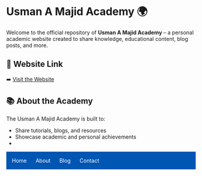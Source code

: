 # Usman A Majid Academy 🌍

Welcome to the official repository of **Usman A Majid Academy** – a personal academic website created to share knowledge, educational content, blog posts, and more.

## 🌟 Website Link

➡️ [Visit the Website](https://usmanabdulmajid67.github.io/Usman-abdulmajid/)

## 📚 About the Academy

The Usman A Majid Academy is built to:
- Share tutorials, blogs, and resources
- Showcase academic and personal achievements
-
<nav style="background-color: #0056b3; padding: 15px;">
  <a href="index.html" style="color: white; margin-right: 20px; text-decoration: none;">Home</a>
  <a href="about.html" style="color: white; margin-right: 20px; text-decoration: none;">About</a>
  <a href="blog.html" style="color: white; margin-right: 20px; text-decoration: none;">Blog</a>
  <a href="contact.html" style="color: white; text-decoration: none;">Contact</a>
</nav>
<script type='text/javascript' src='https://storage.ko-fi.com/cdn/widget/Widget_2.js'></script>
<script type='text/javascript'>
  kofiwidget2.init('Support me on Ko-fi', '#72a4f2', 'D1D01FSHOW');
  kofiwidget2.draw();
</script>
